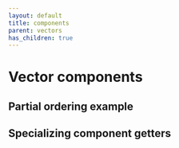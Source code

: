 ```yaml
---
layout: default
title: components
parent: vectors
has_children: true
---
```


# Vector components

## Partial ordering example

## Specializing component getters
